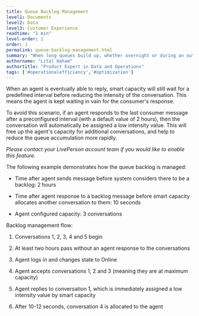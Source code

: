 ```yaml
---
title: Queue Backlog Management
level1: Documents
level2: Data
level3: Customer Experience
readtime: "1 min"
level-order: 1
order: 1
permalink: queue-backlog-management.html
summary: "When long queues build up, whether overnight or during an outage, consumers often become unavailable once they have sent a message."
authorname: "Lital Haham"
authortitle: "Product Expert in Data and Operations"
tags: ['#operationalefficiency','#optimization']
---
```


When an agent is eventually able to reply, smart capacity will still wait for a predefined interval before reducing the intensity of the conversation. This means the agent is kept waiting in vain for the consumer's response.

To avoid this scenario, if an agent responds to the last consumer message after a preconfigured interval (with a default value of 2 hours), then the conversation will automatically be assigned a low intensity value. This will free up the agent's capacity for additional conversations, and help to reduce the queue accumulation more rapidly.

_Please contact your LivePerson account team if you would like to enable this feature._

The following example demonstrates how the queue backlog is managed:

* Time after agent sends message before system considers there to be a backlog: 2 hours

* Time after agent response to a backlog message before smart capacity allocates another conversation to them: 10 seconds

* Agent configured capacity: 3 conversations

Backlog management flow:

1. Conversations 1, 2, 3, 4 and 5 begin

2. At least two hours pass without an agent response to the conversations

3. Agent logs in and changes state to Online

4. Agent accepts conversations 1, 2 and 3 (meaning they are at maximum capacity)

5. Agent replies to conversation 1, which is immediately assigned a low intensity value by smart capacity

6. After 10-12 seconds, conversation 4 is allocated to the agent
